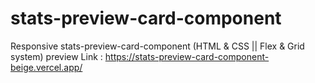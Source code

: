 # stats-preview-card-component
Responsive stats-preview-card-component (HTML &amp; CSS || Flex &amp; Grid system) 
preview Link : https://stats-preview-card-component-beige.vercel.app/
